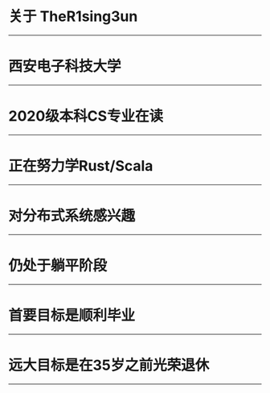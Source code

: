 # 关于 TheR1sing3un




---



# 西安电子科技大学

---

# 2020级本科CS专业在读

---

# 正在努力学Rust/Scala

---

# 对分布式系统感兴趣

---

# 仍处于躺平阶段

---

# 首要目标是顺利毕业

---

# 远大目标是在35岁之前光荣退休

---




